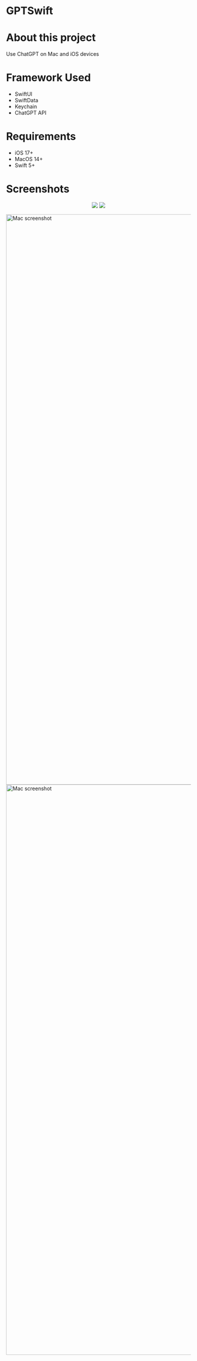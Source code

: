 # GPTSwift

# About this project
Use ChatGPT on Mac and iOS devices

# Framework Used
- SwiftUI
- SwiftData
- Keychain
- ChatGPT API

# Requirements
- iOS 17+
- MacOS 14+
- Swift 5+

# Screenshots
<p align="center">
  <img src="https://github.com/ElvisWong213/GPTSwift/assets/40566101/d9a2e1f2-a8cc-4140-a7a7-4feb24d09f6c"/>
  <img src="https://github.com/ElvisWong213/GPTSwift/assets/40566101/3cbee47a-2afc-45c9-b6f7-d3df2d0c5c95"/>
</p>
<img width="1552" alt="Mac screenshot" src="https://github.com/ElvisWong213/GPTSwift/assets/40566101/09e7e67d-9cf9-4fc5-9b4f-7aeea9335f5f">
<img width="1552" alt="Mac screenshot" src="https://github.com/ElvisWong213/GPTSwift/assets/40566101/58609e2b-e7e8-461d-b866-516a0e84599a">
